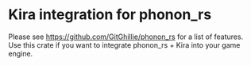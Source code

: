 # Kira integration for phonon_rs

Please see https://github.com/GitGhillie/phonon_rs for a list of features.  
Use this crate if you want to integrate phonon_rs + Kira into your game engine.